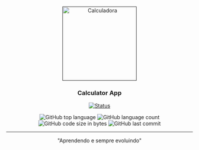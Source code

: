 <p align="center">
  <a href="" rel="noopener">
 <img width=200px height=200px src="https://png.pngtree.com/element_our/png_detail/20190103/calculator-vector-icon-png_308914.jpg" alt="Calculadora"></a>
</p>

<h3 align="center">Calculator App</h3>

<div align="center">

[![Status](https://img.shields.io/badge/status-active-success.svg)]()

  <img alt="GitHub top language" src="https://img.shields.io/github/languages/top/mateusloubach/calculator">
  
  <img alt="GitHub language count" src="https://img.shields.io/github/languages/count/mateusloubach/calculator">
  
  <img alt="GitHub code size in bytes" src="https://img.shields.io/github/languages/code-size/mateusloubach/calculator">
  
  <img alt="GitHub last commit" src="https://img.shields.io/github/last-commit/mateusloubach/calculator">
</div>

---

<p align="center"> 
    "Aprendendo e sempre evoluindo"
    <br>
</p>
<!--
## 📝 Tabela de conteúdos

- [Sobre](#about)
- [Preview](#preview)
- [Uso](#usage)
- [Construído utilizando](#built_using)
- [Authors](#authors)
-->
## :: About <a name = "about"></a>

Projeto criado para estudar e praticar os conhecimentos em Javascript e ReactJS.

### Requisitos

Ter instalado pelo menos um gerenciador de pacotes do Node, [Npm](https://www.npmjs.com/) ou [Yarn](https://yarnpkg.com/).

### Installing

Executar na raiz do projeto o seguinte comando para instalar as dependências

```sh
yarn install
```

ou

```sh
npm install
```

## 🎈 Uso <a name="usage"></a>

```sh
yarn start
```

## ⛏️ Construído utilizando <a name = "built_using"></a>

- [Javascript](https://www.javascript.com/) 
- [ReactJS](https://reactjs.org/)

## ✍️ Authors <a name = "authors"></a>
